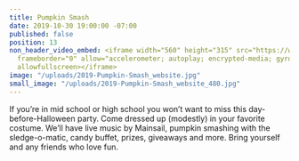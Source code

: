```yaml
---
title: Pumpkin Smash
date: 2019-10-30 19:00:00 -07:00
published: false
position: 13
non_header_video_embed: <iframe width="560" height="315" src="https://www.youtube.com/embed/3UyAqMU1D0c"
  frameborder="0" allow="accelerometer; autoplay; encrypted-media; gyroscope; picture-in-picture"
  allowfullscreen></iframe>
image: "/uploads/2019-Pumpkin-Smash_website.jpg"
small_image: "/uploads/2019-Pumpkin-Smash_website_480.jpg"
---
```


If you’re in mid school or high school you won’t want to miss this day-before-Halloween party. Come dressed up (modestly) in your favorite costume. We’ll have live music by Mainsail, pumpkin smashing with the sledge-o-matic, candy buffet, prizes, giveaways and more. Bring yourself and any friends who love fun.